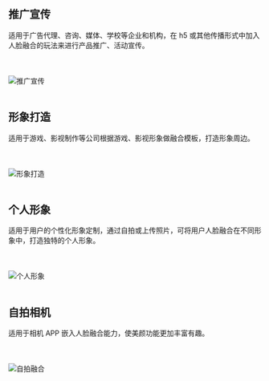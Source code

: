## 推广宣传
适用于广告代理、咨询、媒体、学校等企业和机构，在 h5 或其他传播形式中加入人脸融合的玩法来进行产品推广、活动宣传。
<br></br>
<br></br>
![推广宣传](https://main.qcloudimg.com/raw/de314b6185966150d9dd4c64841bc449.png)
<br></br>
## 形象打造
适用于游戏、影视制作等公司根据游戏、影视形象做融合模板，打造形象周边。
<br></br>
<br></br>
![形象打造](https://main.qcloudimg.com/raw/735dbc8f3316fd42e5554ccf2c71aa42.png)
<br></br>

## 个人形象
适用于用户的个性化形象定制，通过自拍或上传照片，可将用户人脸融合在不同形象中，打造独特的个人形象。
<br></br>
<br></br>
![个人形象](https://main.qcloudimg.com/raw/27a0dd7f8b6f100cf742fc06af605b8a.png)
<br></br>

## 自拍相机
适用于相机 APP 嵌入人脸融合能力，使美颜功能更加丰富有趣。
<br></br>
<br></br>
![自拍融合](https://main.qcloudimg.com/raw/1ef058fafe17d231a6b492acfd36d1cb.png)
<br></br>
